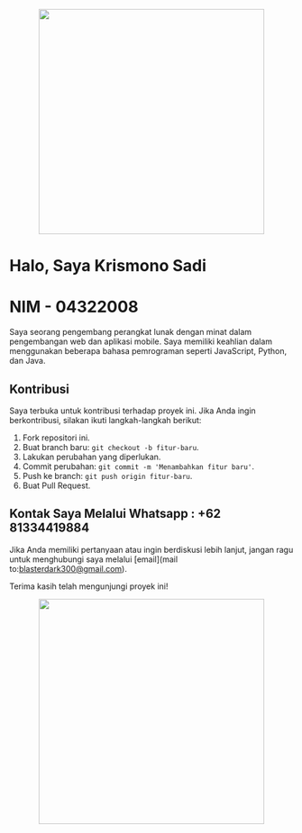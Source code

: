 <p align="center"><img src="./honkai-bronya.gif" width="400"></p>

# Halo, Saya Krismono Sadi 
# NIM - 04322008

Saya seorang pengembang perangkat lunak dengan minat dalam pengembangan web dan aplikasi mobile. Saya memiliki keahlian dalam menggunakan beberapa bahasa pemrograman seperti JavaScript, Python, dan Java.
## Kontribusi

Saya terbuka untuk kontribusi terhadap proyek ini. Jika Anda ingin berkontribusi, silakan ikuti langkah-langkah berikut:

1. Fork repositori ini.
2. Buat branch baru: `git checkout -b fitur-baru`.
3. Lakukan perubahan yang diperlukan.
4. Commit perubahan: `git commit -m 'Menambahkan fitur baru'`.
5. Push ke branch: `git push origin fitur-baru`.
6. Buat Pull Request.

## Kontak Saya Melalui Whatsapp : +62 81334419884

Jika Anda memiliki pertanyaan atau ingin berdiskusi lebih lanjut, jangan ragu untuk menghubungi saya melalui [email](mail to:blasterdark300@gmail.com).

Terima kasih telah mengunjungi proyek ini!

<p align="center"><img src="./bronya-ultimate.gif" width="400"></p>
